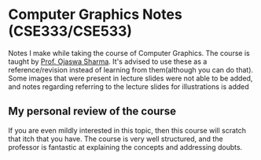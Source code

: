 # Computer Graphics Notes (CSE333/CSE533)

Notes I make while taking the course of Computer Graphics. The course is taught by [Prof. Ojaswa Sharma](https://faculty.iiitd.ac.in/~ojaswa/). It's advised to use these as a reference/revision instead of learning from them(although you can do that). Some images that were present in lecture slides were not able to be added, and notes regarding referring to the lecture slides for illustrations is added 

## My personal review of the course

If you are even mildly interested in this topic, then this course will scratch that itch that you have. The course is very well structured, and the professor is fantastic at explaining the concepts and addressing doubts. 
